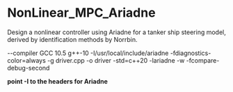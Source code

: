 # NonLinear_MPC_Ariadne

Design a nonlinear controller using Ariadne for a tanker ship steering model, derived by identification methods by Norrbin.

--compiler GCC 10.5
g++-10 -I/usr/local/include/ariadne -fdiagnostics-color=always -g driver.cpp -o driver -std=c++20 -lariadne -w -fcompare-debug-second

**point -I to the headers for Ariadne**